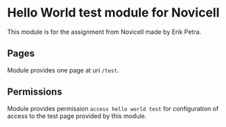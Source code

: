 # Hello World test module for Novicell

This module is for the assignment from Novicell made by Erik Petra.

## Pages

Module provides one page at uri `/test`.

## Permissions

Module provides permission `access hello world test` for configuration of access to the test page provided by this
module.
